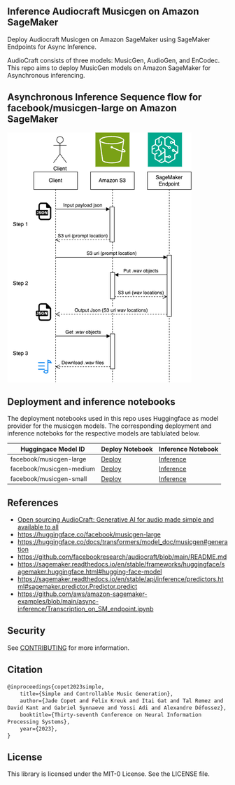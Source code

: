 ## Inference Audiocraft Musicgen on Amazon SageMaker

Deploy Audiocraft Musicgen on Amazon SageMaker using SageMaker Endpoints for Async Inference.

AudioCraft consists of three models: MusicGen, AudioGen, and EnCodec. This repo aims to deploy MusicGen models on Amazon SageMaker for Asynchronous inferencing.

## Asynchronous Inference Sequence flow for facebook/musicgen-large on Amazon SageMaker

![alt text](image.png)

## Deployment and inference notebooks

The deployment notebooks used in this repo uses Huggingface as model provider for the musicgen models. The corresponding deployment and inference noteboks for the respective models are tablulated below.

| Huggingace Model ID | Deploy Notebook | Inference Notebook |
| -- | -- | -- |
| facebook/musicgen-large | [Deploy](musicgen-large/deploy-musicgen-large.ipynb) | [Inference](musicgen-large/infer-async.ipynb) |
| facebook/musicgen-medium | [Deploy](musicgen-medium/deploy-musicgen-medium.ipynb) | [Inference](musicgen-medium/infer-async.ipynb) |
| facebook/musicgen-small | [Deploy](musicgen-small/deploy-musicgen-small.ipynb) | [Inference](musicgen-small/infer-async.ipynb) |

## References
- [Open sourcing AudioCraft: Generative AI for audio made simple and available to all](https://ai.meta.com/blog/audiocraft-musicgen-audiogen-encodec-generative-ai-audio/)
- https://huggingface.co/facebook/musicgen-large
- https://huggingface.co/docs/transformers/model_doc/musicgen#generation
- https://github.com/facebookresearch/audiocraft/blob/main/README.md
- https://sagemaker.readthedocs.io/en/stable/frameworks/huggingface/sagemaker.huggingface.html#hugging-face-model
- https://sagemaker.readthedocs.io/en/stable/api/inference/predictors.html#sagemaker.predictor.Predictor.predict
- https://github.com/aws/amazon-sagemaker-examples/blob/main/async-inference/Transcription_on_SM_endpoint.ipynb


## Security

See [CONTRIBUTING](CONTRIBUTING.md#security-issue-notifications) for more information.

## Citation
```
@inproceedings{copet2023simple,
    title={Simple and Controllable Music Generation},
    author={Jade Copet and Felix Kreuk and Itai Gat and Tal Remez and David Kant and Gabriel Synnaeve and Yossi Adi and Alexandre Défossez},
    booktitle={Thirty-seventh Conference on Neural Information Processing Systems},
    year={2023},
}
```

## License

This library is licensed under the MIT-0 License. See the LICENSE file.

